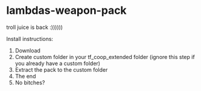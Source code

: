 # lambdas-weapon-pack

troll juice is back :))))))

Install instructions:
1. Download
2. Create custom folder in your tf_coop_extended folder (ignore this step if you already have a custom folder)
3. Extract the pack to the custom folder
4. The end
5. No bitches?
